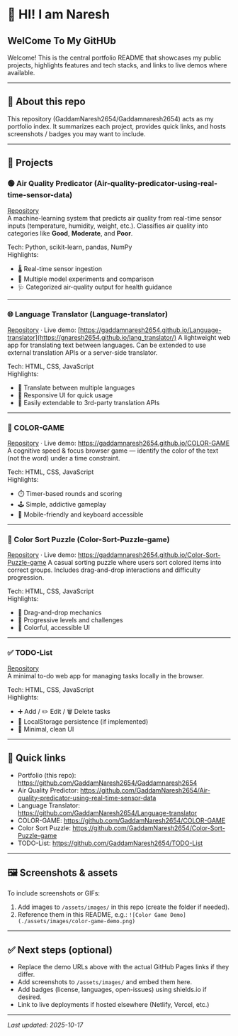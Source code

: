 # 🌟 HI! I am Naresh 
## WelCome To My GitHUb
Welcome! This is the central portfolio README that showcases my public projects, highlights features and tech stacks, and links to live demos where available.

---

## 🔎 About this repo
This repository (GaddamNaresh2654/Gaddamnaresh2654) acts as my portfolio index. It summarizes each project, provides quick links, and hosts screenshots / badges you may want to include.

---

## 🚀 Projects

### 🟢 Air Quality Predicator (Air-quality-predicator-using-real-time-sensor-data)
[Repository](https://github.com/GaddamNaresh2654/Air-quality-predicator-using-real-time-sensor-data)  
A machine-learning system that predicts air quality from real-time sensor inputs (temperature, humidity, weight, etc.). Classifies air quality into categories like **Good**, **Moderate**, and **Poor**.

Tech: Python, scikit-learn, pandas, NumPy  
Highlights:
- 🌡️ Real-time sensor ingestion
- 🤖 Multiple model experiments and comparison
- 🩺 Categorized air-quality output for health guidance

---

### 🌐 Language Translator (Language-translator)
[Repository](https://github.com/GaddamNaresh2654/Language-translator) · Live demo: [https://gaddamnaresh2654.github.io/Language-translator](https://gnaresh2654.github.io/lang_translator/)
A lightweight web app for translating text between languages. Can be extended to use external translation APIs or a server-side translator.

Tech: HTML, CSS, JavaScript  
Highlights:
- 💬 Translate between multiple languages
- 📱 Responsive UI for quick usage
- 🔌 Easily extendable to 3rd-party translation APIs

---

### 🎨 COLOR-GAME
[Repository](https://github.com/GaddamNaresh2654/COLOR-GAME) · Live demo: https://gaddamnaresh2654.github.io/COLOR-GAME  
A cognitive speed & focus browser game — identify the color of the text (not the word) under a time constraint.

Tech: HTML, CSS, JavaScript  
Highlights:
- ⏱️ Timer-based rounds and scoring
- 🕹️ Simple, addictive gameplay
- 📱 Mobile-friendly and keyboard accessible

---

### 🧩 Color Sort Puzzle (Color-Sort-Puzzle-game)
[Repository](https://github.com/GaddamNaresh2654/Color-Sort-Puzzle-game) · Live demo: https://gaddamnaresh2654.github.io/Color-Sort-Puzzle-game
A casual sorting puzzle where users sort colored items into correct groups. Includes drag-and-drop interactions and difficulty progression.

Tech: HTML, CSS, JavaScript  
Highlights:
- 🎯 Drag-and-drop mechanics
- 🔼 Progressive levels and challenges
- 🌈 Colorful, accessible UI

---

### ✅ TODO-List
[Repository](https://github.com/GaddamNaresh2654/TODO-List)  
A minimal to-do web app for managing tasks locally in the browser.

Tech: HTML, CSS, JavaScript  
Highlights:
- ➕ Add / ✏️ Edit / 🗑️ Delete tasks
- 💾 LocalStorage persistence (if implemented)
- 🧼 Minimal, clean UI

---

## 🔗 Quick links
- Portfolio (this repo): https://github.com/GaddamNaresh2654/Gaddamnaresh2654  
- Air Quality Predictor: https://github.com/GaddamNaresh2654/Air-quality-predicator-using-real-time-sensor-data  
- Language Translator: https://github.com/GaddamNaresh2654/Language-translator  
- COLOR-GAME: https://github.com/GaddamNaresh2654/COLOR-GAME  
- Color Sort Puzzle: https://github.com/GaddamNaresh2654/Color-Sort-Puzzle-game  
- TODO-List: https://github.com/GaddamNaresh2654/TODO-List

---

## 🖼️ Screenshots & assets
To include screenshots or GIFs:
1. Add images to `/assets/images/` in this repo (create the folder if needed).
2. Reference them in this README, e.g.:
   `![Color Game Demo](./assets/images/color-game-demo.png)`

---

## ✅ Next steps (optional)
- Replace the demo URLs above with the actual GitHub Pages links if they differ.
- Add screenshots to `/assets/images/` and embed them here.
- Add badges (license, languages, open-issues) using shields.io if desired.
- Link to live deployments if hosted elsewhere (Netlify, Vercel, etc.)

---

_Last updated: 2025-10-17_
